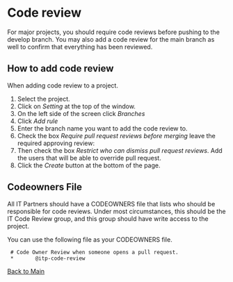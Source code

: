 # Code review

For major projects, you should require code reviews before pushing to the develop branch. You may also add a code review for the main branch as well to confirm that everything has been reviewed. 

## How to add code review

When adding code review to a project. 

1. Select the project. 
2. Click on *Setting* at the top of the window.  
3. On the left side of the screen click *Branches*
4. Click *Add rule*
5. Enter the branch name you want to add the code review to. 
6. Check the box *Require pull request reviews before merging* leave the required approving review: 
7. Then check the box *Restrict who can dismiss pull request reviews*.  Add the users that will be able to override pull request.
8. Click the *Create* button at the bottom of the page.

## Codeowners File

All IT Partners should have a CODEOWNERS file that lists who should be responsible for code reviews. Under most circumstances, this should be the IT Code Review group, and this group should have write access to the project.

You can use the following file as your CODEOWNERS file. 

     # Code Owner Review when someone opens a pull request.
     *       @itp-code-review

[Back to Main](https://github.com/itpartnersillinois/tutorial/blob/main/README.md)
